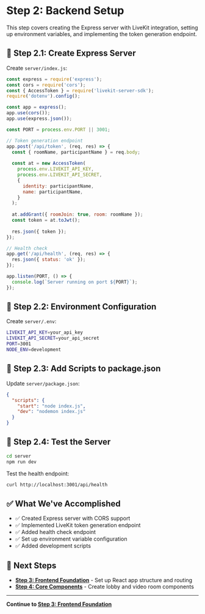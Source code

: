 # Step 2: Backend Setup

This step covers creating the Express server with LiveKit integration, setting up environment variables, and implementing the token generation endpoint.

## 🚀 Step 2.1: Create Express Server

Create `server/index.js`:

```javascript
const express = require('express');
const cors = require('cors');
const { AccessToken } = require('livekit-server-sdk');
require('dotenv').config();

const app = express();
app.use(cors());
app.use(express.json());

const PORT = process.env.PORT || 3001;

// Token generation endpoint
app.post('/api/token', (req, res) => {
  const { roomName, participantName } = req.body;
  
  const at = new AccessToken(
    process.env.LIVEKIT_API_KEY,
    process.env.LIVEKIT_API_SECRET,
    {
      identity: participantName,
      name: participantName,
    }
  );
  
  at.addGrant({ roomJoin: true, room: roomName });
  const token = at.toJwt();
  
  res.json({ token });
});

// Health check
app.get('/api/health', (req, res) => {
  res.json({ status: 'ok' });
});

app.listen(PORT, () => {
  console.log(`Server running on port ${PORT}`);
});
```

## 🚀 Step 2.2: Environment Configuration

Create `server/.env`:

```bash
LIVEKIT_API_KEY=your_api_key
LIVEKIT_API_SECRET=your_api_secret
PORT=3001
NODE_ENV=development
```

## 🚀 Step 2.3: Add Scripts to package.json

Update `server/package.json`:

```json
{
  "scripts": {
    "start": "node index.js",
    "dev": "nodemon index.js"
  }
}
```

## 🚀 Step 2.4: Test the Server

```bash
cd server
npm run dev
```

Test the health endpoint:
```bash
curl http://localhost:3001/api/health
```

## ✅ What We've Accomplished

- ✅ Created Express server with CORS support
- ✅ Implemented LiveKit token generation endpoint
- ✅ Added health check endpoint
- ✅ Set up environment variable configuration
- ✅ Added development scripts

## 🔗 Next Steps

- **[Step 3: Frontend Foundation](./03-frontend-foundation.md)** - Set up React app structure and routing
- **[Step 4: Core Components](./04-core-components.md)** - Create lobby and video room components

---

**Continue to [Step 3: Frontend Foundation](./03-frontend-foundation.md)** 